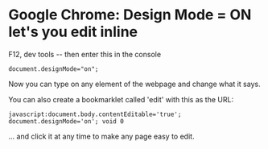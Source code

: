 ﻿# Google Chrome: Design Mode = ON let's you edit inline

F12, dev tools -- then enter this in the console

	document.designMode="on";

Now you can type on any element of the webpage and change what it says.


You can also create a bookmarklet called 'edit' with this as the URL:

	javascript:document.body.contentEditable='true'; document.designMode='on'; void 0

... and click it at any time to make any page easy to edit.